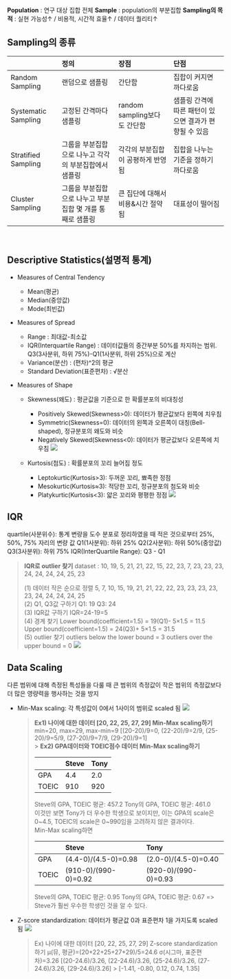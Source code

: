 **Population** : 연구 대상 집합 전체
**Sample** : population의 부분집합
**Sampling의 목적** : 실현 가능성↑ / 비용적, 시간적 효율↑ / 데이터 퀄리티↑

## Sampling의 종류

|                     | 정의                                                      | 장점                              | 단점                                                   |
| :------------------ | :-------------------------------------------------------- | :-------------------------------- | :----------------------------------------------------- |
| Random Sampling     | 랜덤으로 샘플링                                           | 간단함                            | 집합이 커지면 까다로움                                 |
| Systematic Sampling | 고정된 간격마다 샘플링                                    | random sampling보다도 간단함      | 샘플링 간격에 따른 패턴이 있으면 결과가 편향될 수 있음 |
| Stratified Sampling | 그룹을 부분집합으로 나누고 각각의 부분집합에서 샘플링     | 각각의 부분집합이 공평하게 반영됨 | 집합을 나누는 기준을 정하기 까다로움                   |
| Cluster Sampling    | 그룹을 부분집합으로 나누고 부분집합 몇 개를 통째로 샘플링 | 큰 집단에 대해서 비용&시간 절약됨 | 대표성이 떨어짐                                        |

<br/>

## Descriptive Statistics(설명적 통계)

-   Measures of Central Tendency
    -   Mean(평균)
    -   Median(중앙값)
    -   Mode(최빈값)
-   Measures of Spread
    -   Range : 최대값-최소값
    -   IQR(Interquartile Range) : 데이터값들의 중간부분 50%를 차지하는 범위. Q3(3사분위, 하위 75%)-Q1(1사분위, 하위 25%)으로 계산
    -   Variance(분산) : (편차)^2의 평균
    -   Standard Deviation(표준편차) : √분산
-   Measures of Shape

    -   Skewness(왜도) : 평균값을 기준으로 한 확률분포의 비대칭성

        -   Positively Skewed(Skewness>0): 데이터가 평균값보다 왼쪽에 치우침
        -   Symmetric(Skewness=0): 데이터의 왼쪽과 오른쪽이 대칭(Bell-shaped), 정규분포의 왜도와 비슷
        -   Negatively Skewed(Skewness<0): 데이터가 평균값보다 오른쪽에 치우침
            ![](https://velog.velcdn.com/images/gaemaru17/post/6c02a76d-a811-4fa5-aa63-3919fc055802/image.png)

    -   Kurtosis(첨도) : 확률분포의 꼬리 늘어짐 정도
        -   Leptokurtic(Kurtosis>3): 두꺼운 꼬리, 뾰족한 정점
        -   Mesokurtic(Kurtosis≈3): 적당한 꼬리, 정규분포의 첨도와 비슷
        -   Platykurtic(Kurtosis<3): 얇은 꼬리와 평평한 정점
            ![](https://velog.velcdn.com/images/gaemaru17/post/37607c66-6d6b-469d-b72a-9986f0248ccf/image.png)

## IQR

quartile(사분위수): 통계 변량을 도수 분포로 정리하였을 때 적은 것으로부터 25%, 50%, 75% 자리의 변량 값
Q1(1사분위): 하위 25%
Q2(2사분위): 하위 50%(중앙값)
Q3(3사분위): 하위 75%
IQR(InterQuartile Range): Q3 - Q1

> **IQR로 outlier 찾기**
> dataset : 10, 19, 5, 21, 21, 22, 15, 22, 23, 7, 23, 23, 23, 24, 24, 24, 24, 25, 23
>
> (1) 데이터 작은 순으로 정렬
> 5, 7, 10, 15, 19, 21, 21, 22, 22, 23, 23, 23, 23, 23, 24, 24, 24, 24, 25 <br/>
> (2) Q1, Q3값 구하기
> Q1: 19
> Q3: 24 <br/>
> (3) IQR값 구하기
> IQR=24-19=5 <br/>
> (4) 경계 찾기
> Lower bound(coefficient=1.5) = 19(Q1)- 5×1.5 = 11.5
> Upper bound(coefficient=1.5) = 24(Q3)+ 5×1.5 = 31.5 <br/>
> (5) outlier 찾기
> outliers below the lower bound = 3
> outliers over the upper bound = 0
> ![](https://velog.velcdn.com/images/gaemaru17/post/524415da-1603-4afd-a3a5-c44ea264af90/image.png)

## Data Scaling

다른 범위에 대해 측정된 특성들을 다룰 때 큰 범위의 측정값이 작은 범위의 측정값보다 더 많은 영량력을 행사하는 것을 방지

-   Min-Max scaling: 각 특성값이 0에서 1사이의 범위로 scaled 됨
    ![](https://velog.velcdn.com/images/gaemaru17/post/fbfa32a5-6003-48d9-acb4-8ab4492948f6/image.png)

    > **Ex1) 나이에 대한 데이터 [20, 22, 25, 27, 29] Min-Max scaling하기**
    > min=20, max=29, max-min=9
    > [(20-20)/9=0, (22-20)/9=2/9, (25-20)/9=5/9, (27-20)/9=7/9, (29-20)/9=1] <br/> > **Ex2) GPA데이터와 TOEIC점수 데이터 Min-Max scaling하기**
    >
    > |       | Steve | Tony |
    > | :---- | :---- | :--- |
    > | GPA   | 4.4   | 2.0  |
    > | TOEIC | 910   | 920  |
    >
    > Steve의 GPA, TOEIC 평균: 457.2
    > Tony의 GPA, TOEIC 평균: 461.0 <br/>
    > 이것만 보면 Tony가 더 우수한 학생으로 보이지만, 이는 GPA의 scale은 0~4.5, TOEIC의 scale은 0~990임을 고려하지 않은 결과이다. <br/>
    > Min-Max scaling하면
    >
    > |       | Steve                | Tony                 |
    > | :---- | :------------------- | :------------------- |
    > | GPA   | (4.4-0)/(4.5-0)=0.98 | (2.0-0)/(4.5-0)=0.40 |
    > | TOEIC | (910-0)/(990-0)=0.92 | (920-0)/(990-0)=0.93 |
    >
    > Steve의 GPA, TOEIC 평균: 0.95
    > Tony의 GPA, TOEIC 평균: 0.67
    > => Steve가 훨씬 우수한 학생인 것을 알 수 있다.
    > <br/>

-   Z-score standardization: 데이터가 평균값 0과 표준편차 1을 가지도록 scaled 됨
    ![](https://velog.velcdn.com/images/gaemaru17/post/40c22077-5d55-4696-b56b-c66a38e4b887/image.png)
    > Ex) 나이에 대한 데이터 [20, 22, 25, 27, 29] Z-score standardization 하기
    > μ(뮤, 평균)=(20+22+25+27+29)/5=24.6
    > σ(시그마, 표준편차)=3.26
    > [(20-24.6)/3.26, (22-24.6)/3.26, (25-24.6)/3.26, (27-24.6)/3.26, (29-24.6)/3.26] > [-1.41, -0.80, 0.12, 0.74, 1.35]
